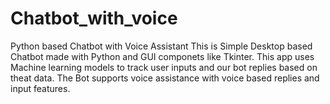 # Chatbot_with_voice
Python based Chatbot with Voice Assistant
This is Simple Desktop based Chatbot made with Python and GUI componets like Tkinter. This app uses Machine learning models to track user inputs and our bot replies based on theat data.
The Bot supports voice assistance with voice based replies and input features.
